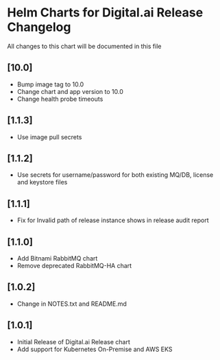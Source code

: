 # Helm Charts for Digital.ai Release Changelog
All changes to this chart will be documented in this file

## [10.0]
* Bump image tag to 10.0
* Change chart and app version to 10.0 
* Change health probe timeouts

## [1.1.3]
* Use image pull secrets

## [1.1.2]
* Use secrets for username/password for both existing MQ/DB, license and keystore files

## [1.1.1]
* Fix for Invalid path of release instance shows in release audit report

## [1.1.0]
* Add Bitnami RabbitMQ chart
* Remove deprecated RabbitMQ-HA chart

## [1.0.2]
* Change in NOTES.txt and README.md

## [1.0.1]
* Initial Release of Digital.ai Release chart
* Add support for Kubernetes On-Premise and AWS EKS


